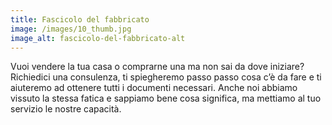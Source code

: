 ```yaml
---
title: Fascicolo del fabbricato
image: /images/10_thumb.jpg
image_alt: fascicolo-del-fabbricato-alt
---
```

Vuoi vendere la tua casa o comprarne una ma non sai da dove iniziare? Richiedici una consulenza, ti spiegheremo passo passo cosa c’è da fare e ti aiuteremo ad ottenere tutti i documenti necessari. Anche noi abbiamo vissuto la stessa fatica e sappiamo bene cosa significa, ma mettiamo al tuo servizio le nostre capacità.